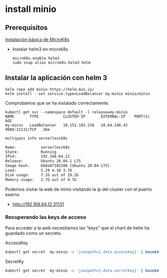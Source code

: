 # install minio

## Prerequisitos

[Instalación básica de MicroK8s](../../Microk8s.md)

- Instalar helm3 en microk8s

    ```shell
    microk8s.enable helm3
    sudo snap alias microk8s.helm3 helm
    ```

## Instalar la aplicación con helm 3

```shell
helm repo add minio https://helm.min.io/
helm install --set service.type=LoadBalancer my-minio minio/minio
```

Comprobamos que se ha instalado correctamente.

```shell
kubectl get svc --namespace default -l release=my-minio
NAME       TYPE           CLUSTER-IP       EXTERNAL-IP    PORT(S)          AGE
my-minio   LoadBalancer   10.152.183.238   10.64.140.43   9000:31131/TCP   26m
```

```bash
multipass info serverlessk8s 

Name:           serverlessk8s
State:          Running
IPv4:           192.168.64.12
Release:        Ubuntu 20.04.1 LTS
Image hash:     bb0a97102288 (Ubuntu 20.04 LTS)
Load:           5.29 4.10 3.76
Disk usage:     7.1G out of 19.2G
Memory usage:   2.7G out of 9.7G
```

Podemos visitar la web de minio visitando la ip del cluster con el puerto exerno

- <http://192.168.64.12:31131>

### Recuperando las keys de acceso

Para acceder a la web necesitamos las "keys" que el chart de helm ha guardado como un secreto.

AccessKey

```Bash
kubectl get secret  my-minio -o 'jsonpath={.data.accesskey}' | base64 -d
```

SecretKy

```Bash
kubectl get secret  my-minio -o 'jsonpath={.data.secretkey}' | base64 -d
```
